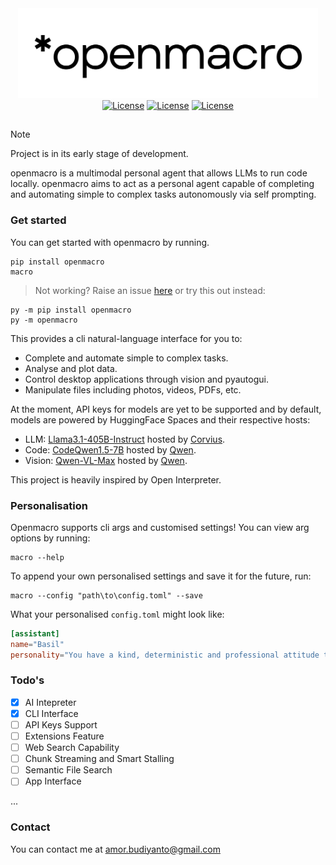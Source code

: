 <div align="center">
  <a href="https://pypi.org/project/openmacro/">
    <img src="https://raw.githubusercontent.com/Openmacro/openmacro/46bb3481766cb66983cb191db731c41f5f69d18d/docs/images/openmacro-title.svg" width="480" height="auto" alt="Openmacro"/>
  </a>
</div>
<div align="center">
<a href="LICENSE"><img src="https://img.shields.io/static/v1?label=license&message=MIT&color=white&style=flat" alt="License"/></a>
  <a href="LICENSE"><img src="https://img.shields.io/github/commit-activity/m/Openmacro/openmacro" alt="License"/></a>
  <a href="LICENSE"><img src="https://img.shields.io/github/last-commit/Openmacro/openmacro" alt="License"/></a>
</div>

##

> [!NOTE]  
> Project is in its early stage of development.

openmacro is a multimodal personal agent that allows LLMs to run code locally. openmacro aims to act as a personal agent capable of completing and automating simple to complex tasks autonomously via self prompting.

### Get started
You can get started with openmacro by running.
```shell
pip install openmacro
macro
```
> Not working? Raise an issue [here](https://github.com/amooo-ooo/openmacro/issues/new) or try this out instead:
```shell
py -m pip install openmacro
py -m openmacro
```

This provides a cli natural-language interface for you to:

+ Complete and automate simple to complex tasks.
+ Analyse and plot data.
+ Control desktop applications through vision and pyautogui.
+ Manipulate files including photos, videos, PDFs, etc.

At the moment, API keys for models are yet to be supported and by default, models are powered by HuggingFace Spaces and their respective hosts:
+ LLM: [Llama3.1-405B-Instruct](https://huggingface.co/spaces/Corvius/LLaMA-3.1-405B-Instruct) hosted by [Corvius](https://huggingface.co/Corvius).
+ Code: [CodeQwen1.5-7B](https://huggingface.co/spaces/Qwen/CodeQwen1.5-7b-Chat-demo) hosted by [Qwen](https://huggingface.co/Qwen).
+ Vision: [Qwen-VL-Max](https://huggingface.co/spaces/Qwen/Qwen-VL-Max) hosted by [Qwen](https://huggingface.co/Qwen).

This project is heavily inspired by Open Interpreter. 

### Personalisation
Openmacro supports cli args and customised settings! You can view arg options by running:
```shell
macro --help
```
To append your own personalised settings and save it for the future, run:
```shell
macro --config "path\to\config.toml" --save
```

What your personalised `config.toml` might look like:
```toml
[assistant]
name="Basil"
personality="You have a kind, deterministic and professional attitude towards your work and respond in a formal, yet casual manner."
```

### Todo's 
- [x] AI Intepreter
- [x] CLI Interface
- [ ] API Keys Support
- [ ] Extensions Feature
- [ ] Web Search Capability
- [ ] Chunk Streaming and Smart Stalling 
- [ ] Semantic File Search
- [ ] App Interface

...

### Contact
You can contact me at [amor.budiyanto@gmail.com](mailto:amor.budiyanto@gmail.com)
